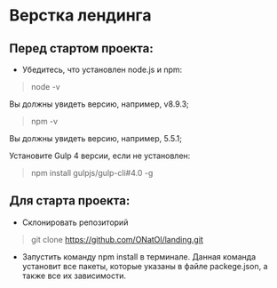 # Верстка лендинга

## Перед стартом проекта:

* Убедитесь, что установлен node.js и npm:
>node -v

Вы должны увидеть версию, например, v8.9.3; 

>npm -v

Вы должны увидеть версию, например, 5.5.1;

Установите Gulp 4 версии, если не установлен:
>npm install gulpjs/gulp-cli#4.0 -g

## Для старта проекта:
* Склонировать репозиторий
> git clone https://github.com/ONatOl/landing.git

* Запустить команду npm install в терминале. Данная команда установит все пакеты, которые указаны в файле
 packege.json, а также все их зависимости.
 
